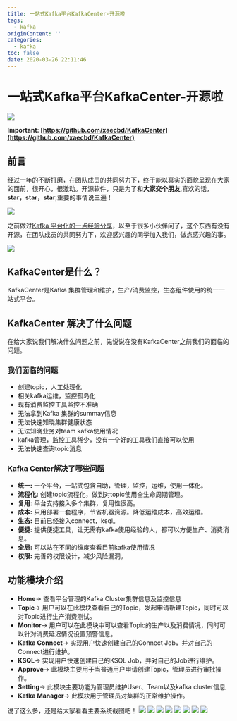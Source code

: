 ```yaml
---
title: 一站式Kafka平台KafkaCenter-开源啦
tags:
  - kafka
originContent: ''
categories:
  - kafka
toc: false
date: 2020-03-26 22:11:46
---
```


# 一站式Kafka平台KafkaCenter-开源啦
![](http://blogstatic.aibibang.com/screenshot.png)

**Important: [https://github.com/xaecbd/KafkaCenter](https://github.com/xaecbd/KafkaCenter)**
## 前言
经过一年的不断打磨，在团队成员的共同努力下，终于能以真实的面貌呈现在大家的面前，很开心，很激动。开源软件，只是为了和**大家交个朋友**,喜欢的话，**star，star，star**,重要的事情说三遍！

![](http://blogstatic.aibibang.com/%E5%85%AC%E4%BC%97%E5%8F%B7%E4%BA%8C%E7%BB%B4%E7%A0%81.jpg)

之前做过[Kafka 平台化的一点经验分享](https://mp.weixin.qq.com/s/C6qIg9H6Og3AHzXJq9AYdQ)，以至于很多小伙伴问了，这个东西有没有开源，在团队成员的共同努力下，欢迎感兴趣的同学加入我们，做点感兴趣的事。

![](http://blogstatic.aibibang.com/kafka-center.png)

## KafkaCenter是什么？
KafkaCenter是Kafka 集群管理和维护，生产/消费监控，生态组件使用的统一一站式平台。
## KafkaCenter 解决了什么问题
在给大家说我们解决什么问题之前，先说说在没有KafkaCenter之前我们的面临的问题。
### 我们面临的问题
- 创建topic，人工处理化
- 相关kafka运维，监控孤岛化
- 现有消费监控工具监控不准确
- 无法拿到Kafka 集群的summay信息
- 无法快速知晓集群健康状态
- 无法知晓业务对team kafka使用情况
- kafka管理，监控工具稀少，没有一个好的工具我们直接可以使用
- 无法快速查询topic消息
### Kafka Center解决了哪些问题
- **统一:** 一个平台，一站式包含自助，管理，监控，运维，使用一体化。
- **流程化:** 创建topic流程化，做到对topic使用全生命周期管理。
- **复用:** 平台支持接入多个集群，复用性很高。
- **成本:** 只用部署一套程序，节省机器资源。降低运维成本，高效运维。
- **生态:** 目前已经接入connect，ksql。
- **便捷:** 提供便捷工具，让无需有kafka使用经验的人，都可以方便生产、消费消息。
- **全局:** 可以站在不同的维度查看目前kafka使用情况
- **权限:** 完善的权限设计，减少风险漏洞。

## 功能模块介绍
- **Home**->
查看平台管理的Kafka Cluster集群信息及监控信息
- **Topic**->
用户可以在此模块查看自己的Topic，发起申请新建Topic，同时可以对Topic进行生产消费测试。
- **Monitor**->
用户可以在此模块中可以查看Topic的生产以及消费情况，同时可以针对消费延迟情况设置预警信息。
- **Kafka Connect**->
实现用户快速创建自己的Connect Job，并对自己的Connect进行维护。
- **KSQL**->
实现用户快速创建自己的KSQL Job，并对自己的Job进行维护。
- **Approve**->
此模块主要用于当普通用户申请创建Topic，管理员进行审批操作。
- **Setting**->
此模块主要功能为管理员维护User、Team以及kafka cluster信息
- **Kafka Manager**->
此模块用于管理员对集群的正常维护操作。

说了这么多，还是给大家看看主要系统截图吧！
![](http://blogstatic.aibibang.com/kafkamanager_clusterpng.png)
![](http://blogstatic.aibibang.com/cluster_monitor.png)
![](http://blogstatic.aibibang.com/consumer_alert.png)
![](http://blogstatic.aibibang.com/ksql_console.png)
![](http://blogstatic.aibibang.com/monitor_producer.png)
![](http://blogstatic.aibibang.com/monitor_consumer.png)
![](http://blogstatic.aibibang.com/monitor_chart.png)
![](http://blogstatic.aibibang.com/connect1.png)
